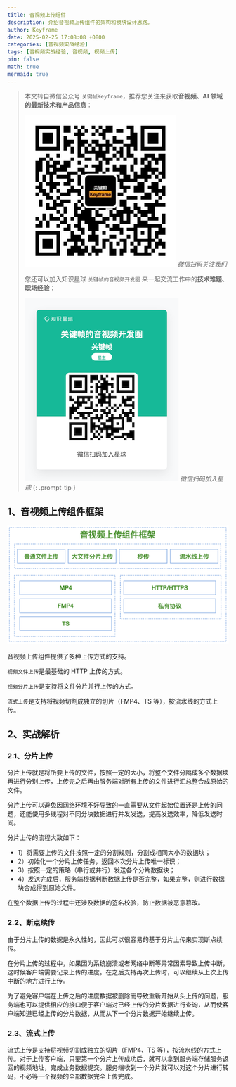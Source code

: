 ```yaml
---
title: 音视频上传组件
description: 介绍音视频上传组件的架构和模块设计思路。
author: Keyframe
date: 2025-02-25 17:08:08 +0800
categories: [音视频实战经验]
tags: [音视频实战经验, 音视频, 视频上传]
pin: false
math: true
mermaid: true
---
```


> 本文转自微信公众号 `关键帧Keyframe`，推荐您关注来获取**音视频、AI 领域的最新技术和产品信息**：
>
>![微信公众号](assets/img/keyframe-mp.jpg)
>_微信扫码关注我们_
>
>您还可以加入知识星球 `关键帧的音视频开发圈` 来一起交流工作中的**技术难题、职场经验**：
>
>![知识星球](assets/img/keyframe-zsxq.png)
>_微信扫码加入星球_
{: .prompt-tip }

## 1、音视频上传组件框架


![](assets/resource/av-experience/video-upload-kit-1.png)



音视频上传组件提供了多种上传方式的支持。

`视频文件上传`是最基础的 HTTP 上传的方式。

`视频分片上传`是支持将文件分片并行上传的方式。

`流式上传`是支持将视频切割成独立的切片（FMP4、TS 等），按流水线的方式上传。


## 2、实战解析


### 2.1、分片上传

分片上传就是将所要上传的文件，按照一定的大小，将整个文件分隔成多个数据块再进行分别上传，上传完之后再由服务端对所有上传的文件进行汇总整合成原始的文件。

分片上传可以避免因网络环境不好导致的一直需要从文件起始位置还是上传的问题，还能使用多线程对不同分块数据进行并发发送，提高发送效率，降低发送时间。

分片上传的流程大致如下：

- 1）将需要上传的文件按照一定的分割规则，分割成相同大小的数据块；
- 2）初始化一个分片上传任务，返回本次分片上传唯一标识；
- 3）按照一定的策略（串行或并行）发送各个分片数据块；
- 4）发送完成后，服务端根据判断数据上传是否完整，如果完整，则进行数据块合成得到原始文件。

在整个数据上传的过程中还涉及数据的签名校验，防止数据被恶意篡改。


### 2.2、断点续传

由于分片上传的数据是永久性的，因此可以很容易的基于分片上传来实现断点续传。

在分片上传的过程中，如果因为系统崩溃或者网络中断等异常因素导致上传中断，这时候客户端需要记录上传的进度。在之后支持再次上传时，可以继续从上次上传中断的地方进行上传。

为了避免客户端在上传之后的进度数据被删除而导致重新开始从头上传的问题，服务端也可以提供相应的接口便于客户端对已经上传的分片数据进行查询，从而使客户端知道已经上传的分片数据，从而从下一个分片数据开始继续上传。




### 2.3、流式上传


流式上传是支持将视频切割成独立的切片（FMP4、TS 等），按流水线的方式上传。对于上传客户端，只要第一个分片上传成功后，就可以拿到服务端存储服务返回的视频地址，完成业务数据提交。服务端收到一个分片就可以对这个分片进行转码，不必等一个视频的全部数据完全上传完成。


